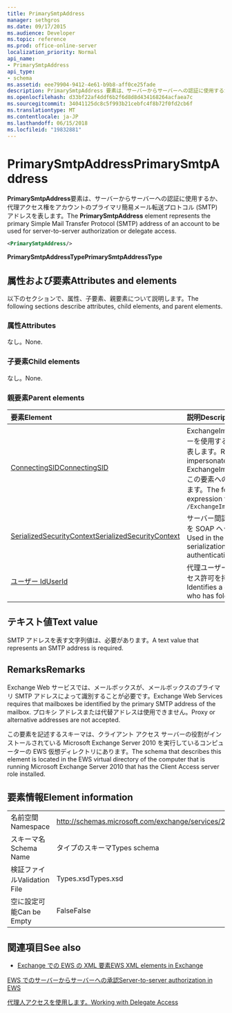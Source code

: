 ```yaml
---
title: PrimarySmtpAddress
manager: sethgros
ms.date: 09/17/2015
ms.audience: Developer
ms.topic: reference
ms.prod: office-online-server
localization_priority: Normal
api_name:
- PrimarySmtpAddress
api_type:
- schema
ms.assetid: eee79904-9412-4e61-b9b8-aff0ce25fade
description: PrimarySmtpAddress 要素は、サーバーからサーバーへの認証に使用するか、代理アクセス権をアカウントのプライマリ簡易メール転送プロトコル (SMTP) アドレスを表します。
ms.openlocfilehash: d33bf22af4ddf6b2f6d8d8d434168264acfaea7c
ms.sourcegitcommit: 34041125dc8c5f993b21cebfc4f8b72f0fd2cb6f
ms.translationtype: MT
ms.contentlocale: ja-JP
ms.lasthandoff: 06/15/2018
ms.locfileid: "19832881"
---
```

# <a name="primarysmtpaddress"></a><span data-ttu-id="44601-103">PrimarySmtpAddress</span><span class="sxs-lookup"><span data-stu-id="44601-103">PrimarySmtpAddress</span></span>

<span data-ttu-id="44601-104">**PrimarySmtpAddress**要素は、サーバーからサーバーへの認証に使用するか、代理アクセス権をアカウントのプライマリ簡易メール転送プロトコル (SMTP) アドレスを表します。</span><span class="sxs-lookup"><span data-stu-id="44601-104">The **PrimarySmtpAddress** element represents the primary Simple Mail Transfer Protocol (SMTP) address of an account to be used for server-to-server authorization or delegate access.</span></span> 
  
```xml
<PrimarySmtpAddress/>
```

 <span data-ttu-id="44601-105">**PrimarySmtpAddressType**</span><span class="sxs-lookup"><span data-stu-id="44601-105">**PrimarySmtpAddressType**</span></span>
## <a name="attributes-and-elements"></a><span data-ttu-id="44601-106">属性および要素</span><span class="sxs-lookup"><span data-stu-id="44601-106">Attributes and elements</span></span>

<span data-ttu-id="44601-107">以下のセクションで、属性、子要素、親要素について説明します。</span><span class="sxs-lookup"><span data-stu-id="44601-107">The following sections describe attributes, child elements, and parent elements.</span></span>
  
### <a name="attributes"></a><span data-ttu-id="44601-108">属性</span><span class="sxs-lookup"><span data-stu-id="44601-108">Attributes</span></span>

<span data-ttu-id="44601-109">なし。</span><span class="sxs-lookup"><span data-stu-id="44601-109">None.</span></span>
  
### <a name="child-elements"></a><span data-ttu-id="44601-110">子要素</span><span class="sxs-lookup"><span data-stu-id="44601-110">Child elements</span></span>

<span data-ttu-id="44601-111">なし。</span><span class="sxs-lookup"><span data-stu-id="44601-111">None.</span></span>
  
### <a name="parent-elements"></a><span data-ttu-id="44601-112">親要素</span><span class="sxs-lookup"><span data-stu-id="44601-112">Parent elements</span></span>

|<span data-ttu-id="44601-113">**要素**</span><span class="sxs-lookup"><span data-stu-id="44601-113">**Element**</span></span>|<span data-ttu-id="44601-114">**説明**</span><span class="sxs-lookup"><span data-stu-id="44601-114">**Description**</span></span>|
|:-----|:-----|
|[<span data-ttu-id="44601-115">ConnectingSID</span><span class="sxs-lookup"><span data-stu-id="44601-115">ConnectingSID</span></span>](connectingsid.md) <br/> |<span data-ttu-id="44601-116">ExchangeImpersonation SOAP ヘッダーを使用する際に偽装するアカウントを表します。</span><span class="sxs-lookup"><span data-stu-id="44601-116">Represents an account to impersonate when you are using the ExchangeImpersonation SOAP header.</span></span>  <br/> <span data-ttu-id="44601-117">この要素への XPath 式は、次のようにします。</span><span class="sxs-lookup"><span data-stu-id="44601-117">The following is the XPath expression to this element:</span></span>  <br/>  `/ExchangeImpersonation/ConnectingSID` <br/> |
|[<span data-ttu-id="44601-118">SerializedSecurityContext</span><span class="sxs-lookup"><span data-stu-id="44601-118">SerializedSecurityContext</span></span>](serializedsecuritycontext.md) <br/> |<span data-ttu-id="44601-119">サーバー間認証でトークンのシリアル化を SOAP ヘッダーで使用されます。</span><span class="sxs-lookup"><span data-stu-id="44601-119">Used in the SOAP header for token serialization in server- to-server authentication.</span></span>  <br/> |
|[<span data-ttu-id="44601-120">ユーザー Id</span><span class="sxs-lookup"><span data-stu-id="44601-120">UserId</span></span>](userid.md) <br/> |<span data-ttu-id="44601-121">代理ユーザー、またはフォルダーのアクセス許可を持つユーザーを識別します。</span><span class="sxs-lookup"><span data-stu-id="44601-121">Identifies a delegate user or a user who has folder access permissions.</span></span>  <br/> |
   
## <a name="text-value"></a><span data-ttu-id="44601-122">テキスト値</span><span class="sxs-lookup"><span data-stu-id="44601-122">Text value</span></span>

<span data-ttu-id="44601-123">SMTP アドレスを表す文字列値は、必要があります。</span><span class="sxs-lookup"><span data-stu-id="44601-123">A text value that represents an SMTP address is required.</span></span>
  
## <a name="remarks"></a><span data-ttu-id="44601-124">Remarks</span><span class="sxs-lookup"><span data-stu-id="44601-124">Remarks</span></span>

<span data-ttu-id="44601-125">Exchange Web サービスでは、メールボックスが、メールボックスのプライマリ SMTP アドレスによって識別することが必要です。</span><span class="sxs-lookup"><span data-stu-id="44601-125">Exchange Web Services requires that mailboxes be identified by the primary SMTP address of the mailbox.</span></span> <span data-ttu-id="44601-126">プロキシ アドレスまたは代替アドレスは使用できません。</span><span class="sxs-lookup"><span data-stu-id="44601-126">Proxy or alternative addresses are not accepted.</span></span>
  
<span data-ttu-id="44601-127">この要素を記述するスキーマは、クライアント アクセス サーバーの役割がインストールされている Microsoft Exchange Server 2010 を実行しているコンピューターの EWS 仮想ディレクトリにあります。</span><span class="sxs-lookup"><span data-stu-id="44601-127">The schema that describes this element is located in the EWS virtual directory of the computer that is running Microsoft Exchange Server 2010 that has the Client Access server role installed.</span></span>
  
## <a name="element-information"></a><span data-ttu-id="44601-128">要素情報</span><span class="sxs-lookup"><span data-stu-id="44601-128">Element information</span></span>

|||
|:-----|:-----|
|<span data-ttu-id="44601-129">名前空間</span><span class="sxs-lookup"><span data-stu-id="44601-129">Namespace</span></span>  <br/> |http://schemas.microsoft.com/exchange/services/2006/types  <br/> |
|<span data-ttu-id="44601-130">スキーマ名</span><span class="sxs-lookup"><span data-stu-id="44601-130">Schema Name</span></span>  <br/> |<span data-ttu-id="44601-131">タイプのスキーマ</span><span class="sxs-lookup"><span data-stu-id="44601-131">Types schema</span></span>  <br/> |
|<span data-ttu-id="44601-132">検証ファイル</span><span class="sxs-lookup"><span data-stu-id="44601-132">Validation File</span></span>  <br/> |<span data-ttu-id="44601-133">Types.xsd</span><span class="sxs-lookup"><span data-stu-id="44601-133">Types.xsd</span></span>  <br/> |
|<span data-ttu-id="44601-134">空に設定可能</span><span class="sxs-lookup"><span data-stu-id="44601-134">Can be Empty</span></span>  <br/> |<span data-ttu-id="44601-135">False</span><span class="sxs-lookup"><span data-stu-id="44601-135">False</span></span>  <br/> |
   
## <a name="see-also"></a><span data-ttu-id="44601-136">関連項目</span><span class="sxs-lookup"><span data-stu-id="44601-136">See also</span></span>



- [<span data-ttu-id="44601-137">Exchange での EWS の XML 要素</span><span class="sxs-lookup"><span data-stu-id="44601-137">EWS XML elements in Exchange</span></span>](ews-xml-elements-in-exchange.md)


[<span data-ttu-id="44601-138">EWS でのサーバーからサーバーへの承認</span><span class="sxs-lookup"><span data-stu-id="44601-138">Server-to-server authorization in EWS</span></span>](http://msdn.microsoft.com/library/f1610a20-672d-448b-8c00-5b0fbcaf31cb%28Office.15%29.aspx)
  
[<span data-ttu-id="44601-139">代理人アクセスを使用します。</span><span class="sxs-lookup"><span data-stu-id="44601-139">Working with Delegate Access</span></span>](http://msdn.microsoft.com/library/dfd6b4a3-8fd3-47ba-83c0-52465cb5f3f3%28Office.15%29.aspx)

